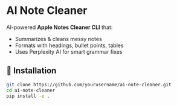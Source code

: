 # AI Note Cleaner

AI-powered **Apple Notes Cleaner CLI** that:
- Summarizes & cleans messy notes
- Formats with headings, bullet points, tables
- Uses Perplexity AI for smart grammar fixes

## 🚀 Installation

```bash
git clone https://github.com/yourusername/ai-note-cleaner.git
cd ai-note-cleaner
pip install -e .
